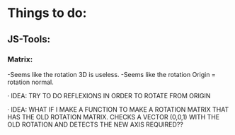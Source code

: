 # Things to do:

## JS-Tools:

### Matrix:

-Seems like the rotation 3D is useless.
-Seems like the rotation Origin = rotation normal.

· IDEA: TRY TO DO REFLEXIONS IN ORDER TO ROTATE FROM ORIGIN

· IDEA: WHAT IF I MAKE A FUNCTION TO MAKE A ROTATION MATRIX THAT HAS THE OLD ROTATION MATRIX. CHECKS A VECTOR (0,0,1) WITH THE OLD ROTATION AND DETECTS THE NEW AXIS REQUIRED??